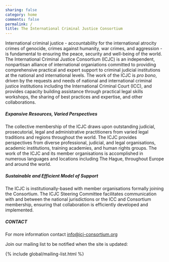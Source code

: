 ```yaml
---
sharing: false
category: home
comments: false
permalink: /
title: The International Criminal Justice Consortium
---
```

International criminal justice - accountability for the international atrocity crimes of genocide, crimes against humanity, war crimes, and aggression - is fundamental to ensuring the peace, security and well-being of the world. The International Criminal Justice Consortium (ICJC) is an independent, nonpartisan alliance of international organiations committed to providing comprehensive practical and expert support to criminal judicial institutions at the national and international levels. The work of the ICJC is *pro bono*, driven by the requests and needs of national and international criminal justice institutions including the International Criminal Court (ICC), and provides capacity building assistance through practical legal skills workshops, the sharing of best practices and expertise, and other collaborations.

##### Expansive Resources, Varied Perspectives

The collective membership of the ICJC draws upon outstanding judicial, prosecutorial, legal and administrative practitioners from varied legal traditions and regions throughout the world. The ICJC provides perspectives from diverse professional, judicial, and legal organisations, academic institutions, training academies, and human rights groups. The work of the ICJC and its member organisations is accomplished in numerous languages and locations including The Hague, throughout Europe and around the world.
 
##### Sustainable and Efficient Model of Support

The ICJC is institutionally-based with member organisations formally joining the Consortium. The ICJC Steering Committee facilitates communication with and between the national jurisdictions or the ICC and Consortium membership, ensuring that collaboration is efficiently developed and implemented.

##### CONTACT

For more information contact <info@icj-consortium.org>

Join our mailing list to be notified when the site is updated:

{% include global/mailing-list.html %}
